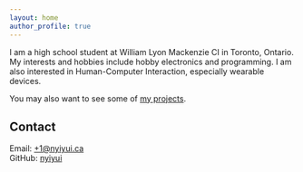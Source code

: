 ```yaml
---
layout: home
author_profile: true
---
```


I am a high school student at William Lyon Mackenzie CI in Toronto, Ontario.
My interests and hobbies include hobby electronics and programming.
I am also interested in Human-Computer Interaction, especially wearable devices.

You may also want to see some of [my projects](projects).

## Contact

Email: [+1@nyiyui.ca](mailto:+1@nyiyui.ca) <br />
GitHub: [nyiyui](https://github.com/nyiyui)
